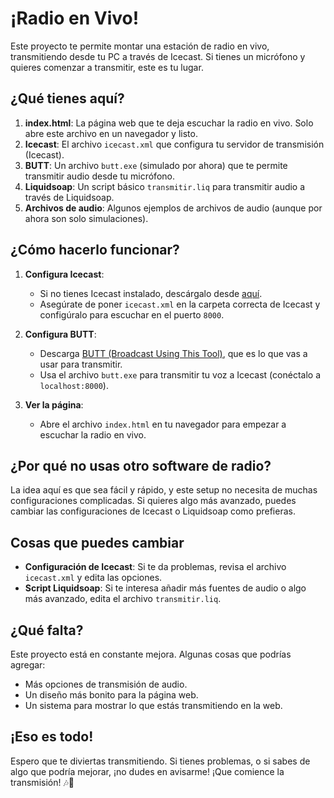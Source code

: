 # ¡Radio en Vivo!

Este proyecto te permite montar una estación de radio en vivo, transmitiendo desde tu PC a través de Icecast. Si tienes un micrófono y quieres comenzar a transmitir, este es tu lugar.

## ¿Qué tienes aquí?

1. **index.html**: La página web que te deja escuchar la radio en vivo. Solo abre este archivo en un navegador y listo.
2. **Icecast**: El archivo `icecast.xml` que configura tu servidor de transmisión (Icecast).
3. **BUTT**: Un archivo `butt.exe` (simulado por ahora) que te permite transmitir audio desde tu micrófono.  
4. **Liquidsoap**: Un script básico `transmitir.liq` para transmitir audio a través de Liquidsoap.
5. **Archivos de audio**: Algunos ejemplos de archivos de audio (aunque por ahora son solo simulaciones).

## ¿Cómo hacerlo funcionar?

1. **Configura Icecast**:
   - Si no tienes Icecast instalado, descárgalo desde [aquí](https://icecast.org/download/).
   - Asegúrate de poner `icecast.xml` en la carpeta correcta de Icecast y configúralo para escuchar en el puerto `8000`.

2. **Configura BUTT**:
   - Descarga [BUTT (Broadcast Using This Tool)](https://butt.sourceforge.io/), que es lo que vas a usar para transmitir.
   - Usa el archivo `butt.exe` para transmitir tu voz a Icecast (conéctalo a `localhost:8000`).

3. **Ver la página**:
   - Abre el archivo `index.html` en tu navegador para empezar a escuchar la radio en vivo.

## ¿Por qué no usas otro software de radio?

La idea aquí es que sea fácil y rápido, y este setup no necesita de muchas configuraciones complicadas. Si quieres algo más avanzado, puedes cambiar las configuraciones de Icecast o Liquidsoap como prefieras.

## Cosas que puedes cambiar

- **Configuración de Icecast**: Si te da problemas, revisa el archivo `icecast.xml` y edita las opciones.
- **Script Liquidsoap**: Si te interesa añadir más fuentes de audio o algo más avanzado, edita el archivo `transmitir.liq`.

## ¿Qué falta?

Este proyecto está en constante mejora. Algunas cosas que podrías agregar:
- Más opciones de transmisión de audio.
- Un diseño más bonito para la página web.
- Un sistema para mostrar lo que estás transmitiendo en la web.

## ¡Eso es todo!

Espero que te diviertas transmitiendo. Si tienes problemas, o si sabes de algo que podría mejorar, ¡no dudes en avisarme! ¡Que comience la transmisión! 🎶🎤

